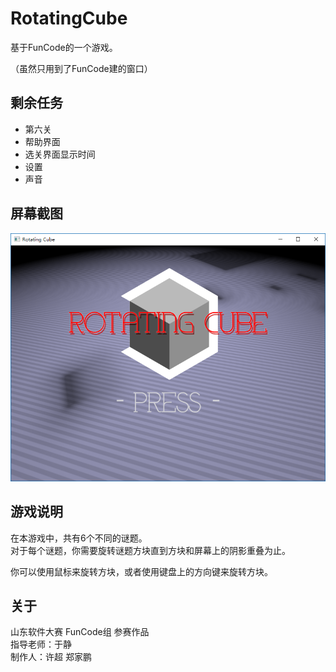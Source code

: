 # RotatingCube
基于FunCode的一个游戏。

（虽然只用到了FunCode建的窗口）

## 剩余任务

* 第六关
* 帮助界面
* 选关界面显示时间
* 设置
* 声音


## 屏幕截图
![Screenshot](screenshot.png)

## 游戏说明

在本游戏中，共有6个不同的谜题。  
对于每个谜题，你需要旋转谜题方块直到方块和屏幕上的阴影重叠为止。  

你可以使用鼠标来旋转方块，或者使用键盘上的方向键来旋转方块。  

## 关于
山东软件大赛 FunCode组 参赛作品  
指导老师：于静  
制作人：许超 郑家鹏  
